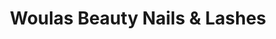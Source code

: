 ---
title: "Woulas Beauty Nails & Lashes"
url: /luedenscheid/woulas-beauty-nails-und-lashes/
shop: Kosmetik
---